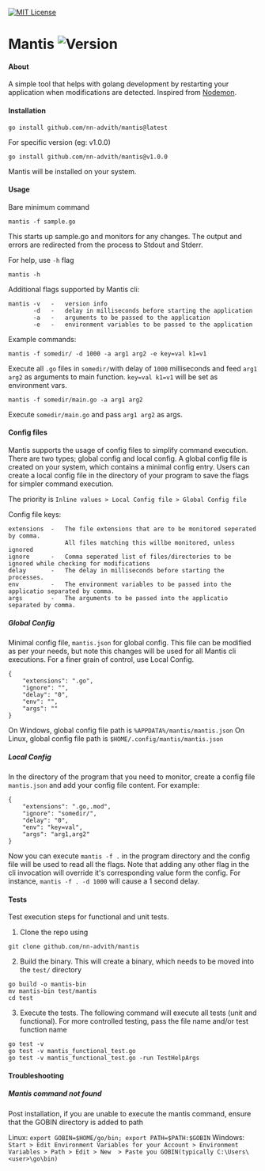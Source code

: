 [![MIT License][license-shield]][license-url]

# Mantis ![Version][version-tag]

#### About

A simple tool that helps with golang development by restarting your application when modifications are detected. Inspired from [Nodemon](https://www.npmjs.com/package/nodemon).

#### Installation

```
go install github.com/nn-advith/mantis@latest
```

For specific version (eg: v1.0.0)

```
go install github.com/nn-advith/mantis@v1.0.0
```

Mantis will be installed on your system.

#### Usage

Bare minimum command

```
mantis -f sample.go
```

This starts up sample.go and monitors for any changes. The output and errors are redirected from the process to Stdout and Stderr.

For help, use `-h` flag

```
mantis -h
```

Additional flags supported by Mantis cli:

```
mantis -v   -   version info
       -d   -   delay in milliseconds before starting the application
       -a   -   arguments to be passed to the application
       -e   -   environment variables to be passed to the application
```

Example commands:

```
mantis -f somedir/ -d 1000 -a arg1 arg2 -e key=val k1=v1
```

Execute all `.go` files in `somedir/`with delay of `1000` milliseconds and feed `arg1 arg2` as arguments to main function. `key=val k1=v1` will be set as environment vars.

```
mantis -f somedir/main.go -a arg1 arg2
```

Execute `somedir/main.go` and pass `arg1 arg2` as args.

#### Config files

Mantis supports the usage of config files to simplify command execution. There are two types; global config and local config. A global config file is created on your system, which contains a minimal config entry. Users can create a local config file in the directory of your program to save the flags for simpler command execution.

The priority is `Inline values > Local Config file > Global Config file`

Config file keys:

```
extensions  -   The file extensions that are to be monitored seperated by comma.
                All files matching this willbe monitored, unless ignored
ignore      -   Comma seperated list of files/directories to be ignored while checking for modifications
delay       -   The delay in milliseconds before starting the processes.
env         -   The environment variables to be passed into the applicatio separated by comma.
args        -   The arguments to be passed into the applicatio separated by comma.
```

##### Global Config

Minimal config file, `mantis.json` for global config. This file can be modified as per your needs, but note this changes will be used for all Mantis cli executions. For a finer grain of control, use Local Config.

```
{
    "extensions": ".go",
    "ignore": "",
    "delay": "0",
    "env": "",
    "args": ""
}
```

On Windows, global config file path is `%APPDATA%/mantis/mantis.json`
On Linux, global config file path is `$HOME/.config/mantis/mantis.json`

##### Local Config

In the directory of the program that you need to monitor, create a config file `mantis.json` and add your config file content. For example:

```
{
    "extensions": ".go,.mod",
    "ignore": "somedir/",
    "delay": "0",
    "env": "key=val",
    "args": "arg1,arg2"
}
```

Now you can execute `mantis -f .` in the program directory and the config file will be used to read all the flags. Note that adding any other flag in the cli invocation will override it's corresponding value form the config. For instance, `mantis -f . -d 1000` will cause a 1 second delay.

#### Tests

Test execution steps for functional and unit tests.

1. Clone the repo using

```
git clone github.com/nn-advith/mantis
```

2. Build the binary. This will create a binary, which needs to be moved into the `test/` directory

```
go build -o mantis-bin
mv mantis-bin test/mantis
cd test
```

3. Execute the tests. The following command will execute all tests (unit and functional). For more controlled testing, pass the file name and/or test function name

```
go test -v
go test -v mantis_functional_test.go
go test -v mantis_functional_test.go -run TestHelpArgs
```

#### Troubleshooting

##### Mantis command not found

Post installation, if you are unable to execute the mantis command, ensure that the GOBIN directory is added to path

Linux:
`export GOBIN=$HOME/go/bin; export PATH=$PATH:$GOBIN`
Windows:
`Start > Edit Environment Variables for your Account > Environment Variables > Path > Edit > New  > Paste you GOBIN(typically C:\Users\<user>\go\bin)`

[license-shield]: https://img.shields.io/badge/LICENSE-MIT-green?style=flat&labelColor=%232a2a2a&color=%2365ff8a
[license-url]: https://github.com/nn-advith/mantis/blob/main/LICENSE
[windows-installer-url]: https://github.com/nn-advith/nyx/releases/download/v1.0.0/Nyx-Setup-1.0.0.exe
[windows-installer-icon]: https://img.shields.io/badge/windows-installer-blue?style=for-the-badge
[version-tag]: https://img.shields.io/badge/v-1.0.0-green?style=flat&labelColor=%232a2a2a&color=%2365ff8a
